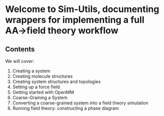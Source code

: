# Welcome to Sim-Utils, documenting wrappers for implementing a full AA->field theory workflow

## Contents
We will cover:
1. Creating a system
  1. Creating molecule structures
  2. Creating system structures and topologies
2. Setting up a force field
3. Getting started with OpenMM
4. Coarse-Graining a System
5. Converting a coarse-grained system into a field theory simulation
6. Running field theory: constructing a phase diagram

